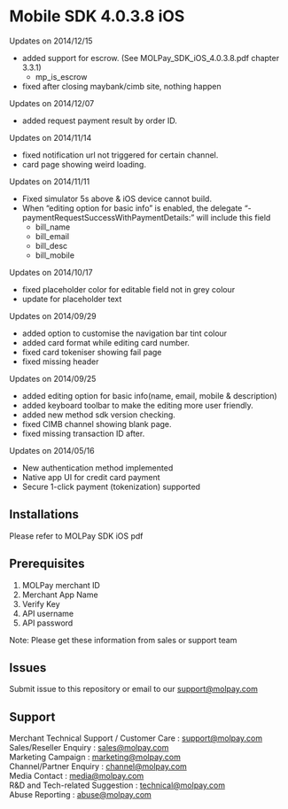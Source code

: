 Mobile SDK 4.0.3.8 iOS
==================
Updates on 2014/12/15
- added support for escrow. (See MOLPay_SDK_iOS_4.0.3.8.pdf chapter 3.3.1)
	- mp_is_escrow
- fixed after closing maybank/cimb site, nothing happen
 


Updates on 2014/12/07
- added request payment result by order ID.

Updates on 2014/11/14
- fixed notification url not triggered for certain channel.
- card page showing weird loading.

Updates on 2014/11/11
- Fixed simulator 5s above & iOS device cannot build.
- When “editing option for basic info” is enabled, the delegate “-paymentRequestSuccessWithPaymentDetails:” will include this field
	- bill_name
	- bill_email
	- bill_desc
	- bill_mobile




Updates on 2014/10/17
- fixed placeholder color for editable field not in grey colour
- update for placeholder text



Updates on 2014/09/29
- added option to customise the navigation bar tint colour
- added card format while editing card number.
- fixed card tokeniser showing fail page
- fixed missing header

Updates on 2014/09/25

- added editing option for basic info(name, email, mobile & description)
- added keyboard toolbar to make the editing more user friendly.
- added new method sdk version checking.
- fixed CIMB channel showing blank page.
- fixed missing transaction ID after.

Updates on 2014/05/16

- New authentication method implemented
- Native app UI for credit card payment
- Secure 1-click payment (tokenization) supported

Installations
---
Please refer to MOLPay SDK iOS pdf 

Prerequisites
---
1. MOLPay merchant ID
2. Merchant App Name
3. Verify Key
4. API username
5. API password

Note: Please get these information from sales or support team

Issues
---
Submit issue to this repository or email to our support@molpay.com

Support
---
Merchant Technical Support / Customer Care : support@molpay.com <br>
Sales/Reseller Enquiry : sales@molpay.com <br>
Marketing Campaign : marketing@molpay.com <br>
Channel/Partner Enquiry : channel@molpay.com <br>
Media Contact : media@molpay.com <br>
R&D and Tech-related Suggestion : technical@molpay.com <br>
Abuse Reporting : abuse@molpay.com
